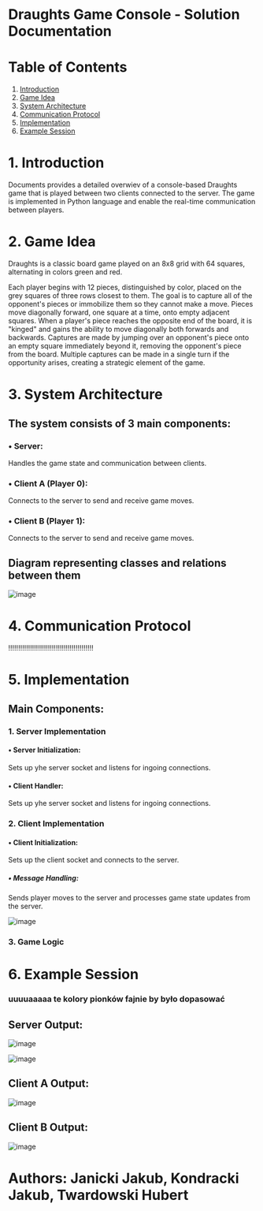 # Draughts Game Console - Solution Documentation

# Table of Contents
1. [Introduction](https://github.com/HUBTVson/Draughts_Communication/blob/main/README.md#1-introduction)
2. [Game Idea](https://github.com/HUBTVson/Draughts_Communication/blob/main/README.md#2-game-idea)
3. [System Architecture](https://github.com/HUBTVson/Draughts_Communication/blob/main/README.md#3-system-architecture)
4. [Communication Protocol](https://github.com/HUBTVson/Draughts_Communication/blob/main/README.md#4-communication-protocol)
5. [Implementation](https://github.com/HUBTVson/Draughts_Communication/blob/main/README.md#5-implementation)
6. [Example Session](https://github.com/HUBTVson/Draughts_Communication/blob/main/README.md#6-example-session)

# 1. Introduction
Documents provides a detailed overwiev of a console-based Draughts game that is played between two clients connected to the server. The game is implemented in Python language and enable the real-time communication between players.

# 2. Game Idea
Draughts is a classic board game played on an 8x8 grid with 64 squares, alternating in colors green and red.

Each player begins with 12 pieces, distinguished by color, placed on the grey squares of three rows closest to them.
The goal is to capture all of the opponent's pieces or immobilize them so they cannot make a move.
Pieces move diagonally forward, one square at a time, onto empty adjacent squares.
When a player's piece reaches the opposite end of the board, it is "kinged" and gains the ability to move diagonally both forwards and backwards.
Captures are made by jumping over an opponent's piece onto an empty square immediately beyond it, removing the opponent's piece from the board.
Multiple captures can be made in a single turn if the opportunity arises, creating a strategic element of the game.

# 3. System Architecture
## The system consists of 3 main components:
### • Server:
Handles the game state and communication between clients.
### • Client A (Player 0):
Connects to the server to send and receive game moves.
### • Client B (Player 1):
Connects to the server to send and receive game moves.
## Diagram representing classes and relations between them
![image](https://github.com/HUBTVson/Draughts_Communication/assets/128641214/b2f404b3-0553-4a7e-8fce-8e51fb4d93c4)


# 4. Communication Protocol
!!!!!!!!!!!!!!!!!!!!!!!!!!!!!!!!!!!!!!!!!!!

# 5. Implementation
## Main Components:
### 1. Server Implementation
#### • Server Initialization:
Sets up yhe server socket and listens for ingoing connections.
#### • Client Handler:
Sets up yhe server socket and listens for ingoing connections.
### 2. Client Implementation
#### • Client Initialization:
Sets up the client socket and connects to the server.
##### • Message Handling:
Sends player moves to the server and processes game state updates from the server.

![image](https://github.com/HUBTVson/Draughts_Communication/assets/128641214/63b1c823-984f-4637-b698-047cf37d40e4)

### 3. Game Logic

# 6. Example Session
### uuuuaaaaa te kolory pionków fajnie by było dopasować 
## Server Output:
![image](https://github.com/HUBTVson/Draughts_Communication/assets/120310542/b161b091-c369-4314-8406-bd1efc0b6f3b)

![image](https://github.com/HUBTVson/Draughts_Communication/assets/120310542/ae30d62c-339d-4240-a879-8a0707658ddf)

## Client A Output:
![image](https://github.com/HUBTVson/Draughts_Communication/assets/120310542/bdbe14eb-761d-4f86-b462-86d5fc275f91)

## Client B Output:
![image](https://github.com/HUBTVson/Draughts_Communication/assets/120310542/a8f9df71-bb2c-4009-b2b6-19f3a2986419)

# Authors: Janicki Jakub, Kondracki Jakub, Twardowski Hubert





